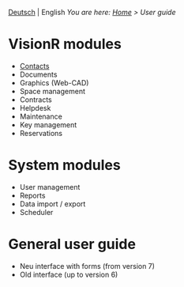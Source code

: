 <!-- TITLE: User guide -->
<!-- SUBTITLE: Dokumentation of the VisionR modules -->

[Deutsch](/de/user-guide) | English
*You are here: [Home](/home-en) > User guide*
# VisionR modules
* [Contacts](/en/modules/contacts)
* Documents
* Graphics (Web-CAD)
* Space management
* Contracts
* Helpdesk
* Maintenance
* Key management
* Reservations

# System modules
* User management
* Reports
* Data import / export
* Scheduler
# General user guide
* Neu interface with forms (from version 7)
* Old interface (up to version 6)
